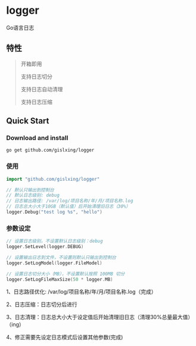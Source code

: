 # logger
Go语言日志

## 特性
> 开箱即用
>
> 支持日志切分
> 
> 支持日志自动清理
> 
> 支持日志压缩

## Quick Start
### Download and install
```
go get github.com/gislxing/logger
```

### 使用
```go
import "github.com/gislxing/logger"

// 默认只输出到控制台
// 默认日志级别: debug
// 日志输出路径: /var/log/项目名称/年/月/项目名称.log
// 日志总大小大于10GB（默认值）后开始清理旧日志（30%）
logger.Debug("test log %s", "hello")
```

### 参数设定
```go
// 设置日志级别，不设置默认日志级别：debug
logger.SetLevel(logger.DEBUG)

// 设置输出日志到文件，不设置则默认只输出到控制台
logger.SetLogModel(logger.FileModel)

// 设置日志切分大小（MB），不设置默认按照 100MB 切分
logger.SetLogFileMaxSize(50 * logger.MB)
```

1、日志路径优化: /var/log/项目名称/年/月/项目名称.log（完成）

2、日志压缩：日志切分后进行

3、日志清理：日志总大小大于设定值后开始清理旧日志（清理30%总量最大值）（ing）

4、修正需要先设定日志模式后设置其他参数(完成)